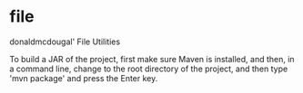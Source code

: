 # file

donaldmcdougal' File Utilities

To build a JAR of the project, first make sure Maven is installed, and then,
in a command line, change to the root directory of the project, and then type
'mvn package' and press the Enter key.
